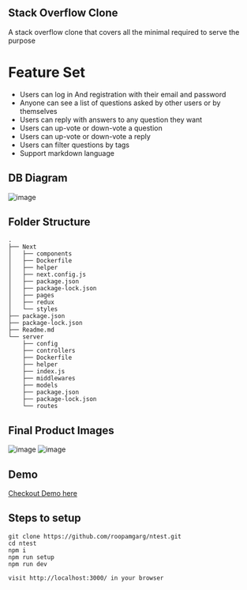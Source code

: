## Stack Overflow Clone

A stack overflow clone that covers all the minimal required to serve the purpose

# Feature Set
- Users can log in And registration with their email and password
- Anyone can see a list of questions asked by other users or by themselves
- Users can reply with answers to any question they want
- Users can up-vote or down-vote a question
- Users can up-vote or down-vote a reply
- Users can filter questions by tags
- Support markdown language

## DB Diagram
![image](https://cdn-images-1.medium.com/max/1000/1*IJOH2Xm0M_dIpqGW-W3SHQ.png)


## Folder Structure
```
.
├── Next
│   ├── components
│   ├── Dockerfile
│   ├── helper
│   ├── next.config.js
│   ├── package.json
│   ├── package-lock.json
│   ├── pages
│   ├── redux
│   └── styles
├── package.json
├── package-lock.json
├── Readme.md
└── server
    ├── config
    ├── controllers
    ├── Dockerfile
    ├── helper
    ├── index.js
    ├── middlewares
    ├── models
    ├── package.json
    ├── package-lock.json
    └── routes
```

## Final Product Images
![image](https://cdn-images-1.medium.com/max/1500/1*DjGWYYmt-ZFTM0dpK-aNNA.png)
![image](https://cdn-images-1.medium.com/max/1500/1*F86Q0tD1WjnJ-a5cMIwdKQ.png)


## Demo
[Checkout Demo here](https://stack-overflow-1di516p32.vercel.app/)

## Steps to setup

```
git clone https://github.com/roopamgarg/ntest.git
cd ntest
npm i
npm run setup
npm run dev

visit http://localhost:3000/ in your browser
```